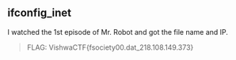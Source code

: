 ## ifconfig_inet

I watched the 1st episode of Mr. Robot and got the file name and IP.

>FLAG: VishwaCTF{fsociety00.dat_218.108.149.373}